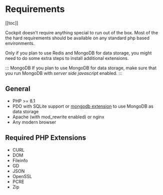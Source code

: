 # Requirements

[[toc]]


Cockpit doesn't require anything special to run out of the box. Most of the the hard requirements should be available on any standard php based environments.

Only if you plan to use Redis and MongoDB for data storage, you might need to do some extra steps to install additional extensions.

::: MongoDB
If you plan to use MongoDB for data storage, make sure that you run MongoDB with _server side javascript_ enabled.
:::

## General

* PHP >= 8.1
* PDO with SQLite support or [mongodb extension](https://pecl.php.net/package/mongodb) to use MongoDB as data storage
* Apache (with mod_rewrite enabled) or nginx
* Any modern browser


## Required PHP Extensions

* CURL
* DOM
* Fileinfo
* GD
* JSON
* OpenSSL
* PCRE
* Zip
